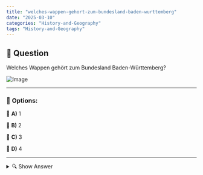 ```yaml
---
title: "welches-wappen-gehort-zum-bundesland-baden-wurttemberg"
date: "2025-03-10"
categories: "History-and-Geography"
tags: "History-and-Geography"
---
```


## 📌 **Question**

Welches Wappen gehört zum Bundesland Baden-Württemberg?

![Image](https://www.einbuergerungstest-online.de/img/fragen/301.png)

---

### 📝 **Options:**

🔘 **A)** 1

🔘 **B)** 2

🔘 **C)** 3

🔘 **D)** 4

---

<details>
  <summary>🔍 Show Answer</summary>

  <p>
💡  <b>Correct Answer:</b>  a
  </p>
  <p>
    📖<b>Explanation:</b>
    Baden-Württemberg ist ein Bundesland im Südwesten Deutschlands, das 1952 durch den Zusammenschluss von Baden, Württemberg-Baden und Württemberg-Hohenzollern entstand. Es ist bekannt für seine wirtschaftliche Stärke, kulturelle Vielfalt und historische Städte wie Stuttgart, Karlsruhe und Mannheim. Das offizielle Wappen von Baden-Württemberg kombiniert Symbole der Vorgängerländer: das vielseitige Wappen zeigt Teile des badischen Lilienkreuzes, des württembergischen Löwen und des oberrheinischen Weizenkranzes. Dieses Wappen repräsentiert die reiche Geschichte und Identität des Bundeslandes.
  </p>
</details>
